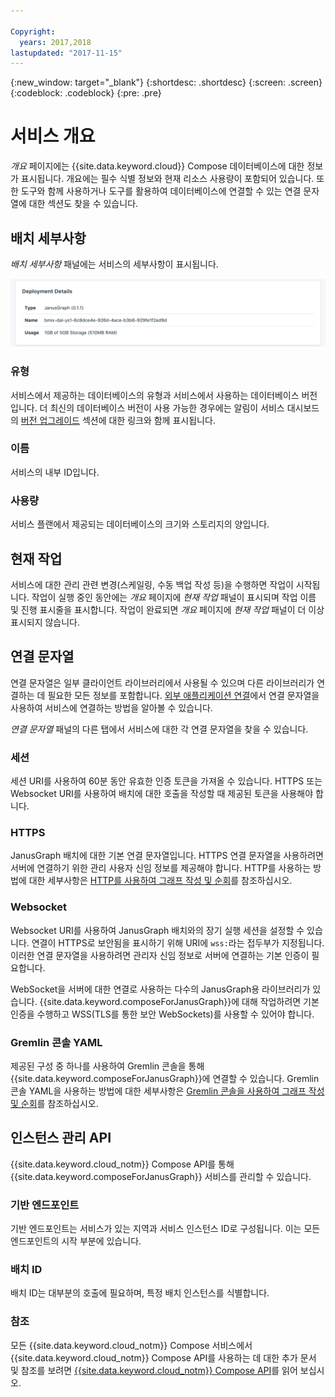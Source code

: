 ```yaml
---

Copyright:
  years: 2017,2018
lastupdated: "2017-11-15"
---
```


{:new_window: target="_blank"}
{:shortdesc: .shortdesc}
{:screen: .screen}
{:codeblock: .codeblock}
{:pre: .pre}

# 서비스 개요

_개요_ 페이지에는 {{site.data.keyword.cloud}} Compose 데이터베이스에 대한 정보가 표시됩니다. 개요에는 필수 식별 정보와 현재 리소스 사용량이 포함되어 있습니다. 또한 도구와 함께 사용하거나 도구를 활용하여 데이터베이스에 연결할 수 있는 연결 문자열에 대한 섹션도 찾을 수 있습니다.

## 배치 세부사항

_배치 세부사항_ 패널에는 서비스의 세부사항이 표시됩니다.

![배치 세부사항](./images/janusgraph-deployment-details.png "배치 세부사항 패널의 보기")

### 유형

서비스에서 제공하는 데이터베이스의 유형과 서비스에서 사용하는 데이터베이스 버전입니다. 더 최신의 데이터베이스 버전이 사용 가능한 경우에는 알림이 서비스 대시보드의 [버전 업그레이드](/docs/services/ComposeForJanusGraph/dashboard-settings.html#upgrade-version) 섹션에 대한 링크와 함께 표시됩니다.

### 이름

서비스의 내부 ID입니다.

### 사용량

서비스 플랜에서 제공되는 데이터베이스의 크기와 스토리지의 양입니다.

## 현재 작업

서비스에 대한 관리 관련 변경(스케일링, 수동 백업 작성 등)을 수행하면 작업이 시작됩니다. 작업이 실행 중인 동안에는 _개요_ 페이지에 _현재 작업_ 패널이 표시되며 작업 이름 및 진행 표시줄을 표시합니다. 작업이 완료되면 _개요_ 페이지에 _현재 작업_ 패널이 더 이상 표시되지 않습니다.

## 연결 문자열

연결 문자열은 일부 클라이언트 라이브러리에서 사용될 수 있으며 다른 라이브러리가 연결하는 데 필요한 모든 정보를 포함합니다. [외부 애플리케이션 연결](./connecting-external.html)에서 연결 문자열을 사용하여 서비스에 연결하는 방법을 알아볼 수 있습니다.

_연결 문자열_ 패널의 다른 탭에서 서비스에 대한 각 연결 문자열을 찾을 수 있습니다.

### 세션

세션 URI를 사용하여 60분 동안 유효한 인증 토큰을 가져올 수 있습니다. HTTPS 또는 Websocket URI를 사용하여 배치에 대한 호출을 작성할 때 제공된 토큰을 사용해야 합니다.

### HTTPS

JanusGraph 배치에 대한 기본 연결 문자열입니다. HTTPS 연결 문자열을 사용하려면 서버에 연결하기 위한 관리 사용자 신임 정보를 제공해야 합니다. HTTP를 사용하는 방법에 대한 세부사항은 [HTTP를 사용하여 그래프 작성 및 순회](./tutorial-https.html)를 참조하십시오.

### Websocket

Websocket URI를 사용하여 JanusGraph 배치와의 장기 실행 세션을 설정할 수 있습니다. 연결이 HTTPS로 보안됨을 표시하기 위해 URI에 `wss:`라는 접두부가 지정됩니다. 이러한 연결 문자열을 사용하려면 관리자 신임 정보로 서버에 연결하는 기본 인증이 필요합니다.

WebSocket을 서버에 대한 연결로 사용하는 다수의 JanusGraph용 라이브러리가 있습니다. {{site.data.keyword.composeForJanusGraph}}에 대해 작업하려면 기본 인증을 수행하고 WSS(TLS를 통한 보안 WebSockets)를 사용할 수 있어야 합니다.

### Gremlin 콘솔 YAML

제공된 구성 중 하나를 사용하여 Gremlin 콘솔을 통해 {{site.data.keyword.composeForJanusGraph}}에 연결할 수 있습니다. Gremlin 콘솔 YAML을 사용하는 방법에 대한 세부사항은 [Gremlin 콘솔을 사용하여 그래프 작성 및 순회](./tutorial-gremlin-console.html)를 참조하십시오.


## 인스턴스 관리 API

{{site.data.keyword.cloud_notm}} Compose API를 통해 {{site.data.keyword.composeForJanusGraph}} 서비스를 관리할 수 있습니다.

### 기반 엔드포인트

기반 엔드포인트는 서비스가 있는 지역과 서비스 인스턴스 ID로 구성됩니다. 이는 모든 엔드포인트의 시작 부분에 있습니다.

### 배치 ID

배치 ID는 대부분의 호출에 필요하며, 특정 배치 인스턴스를 식별합니다.

### 참조

모든 {{site.data.keyword.cloud_notm}} Compose 서비스에서 {{site.data.keyword.cloud_notm}} Compose API를 사용하는 데 대한 추가 문서 및 참조를 보려면 [{{site.data.keyword.cloud_notm}} Compose API](https://www.compose.com/articles/the-ibm-cloud-compose-api/)를 읽어 보십시오.
